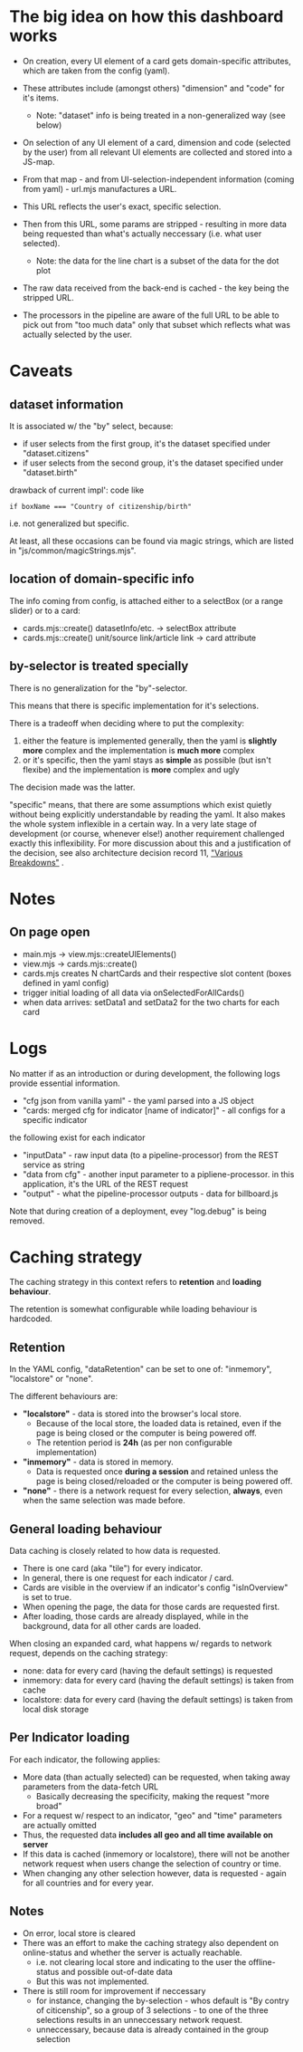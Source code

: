 
# The big idea on how this dashboard works


- On creation, every UI element of a card gets domain-specific attributes, which are taken from the config (yaml).

- These attributes include (amongst others) "dimension" and "code" for it's items.
  - Note: "dataset" info is being treated in a non-generalized way (see below)

- On selection of any UI element of a card, dimension and code (selected by the user) from all relevant UI elements are collected and stored into a JS-map.

- From that map - and from UI-selection-independent information (coming from yaml) - url.mjs manufactures a URL.

- This URL reflects the user's exact, specific selection.

- Then from this URL, some params are stripped - resulting in more data being requested than what's actually neccessary (i.e. what user selected).
  -  Note: the data for the line chart is a subset of the data for the dot plot

- The raw data received from the back-end is cached - the key being the stripped URL.

- The processors in the pipeline are aware of the full URL to be able to pick out from "too much data" only that subset which reflects what was actually selected by the user.

# Caveats

## dataset information

It is associated w/ the "by" select, because:

- if user selects from the first group, it's the dataset specified under "dataset.citizens"
- if user selects from the second group, it's the dataset specified under "dataset.birth"

drawback of current impl': code like

    if boxName === "Country of citizenship/birth"

i.e. not generalized but specific.

At least, all these occasions can be found via magic strings, which are listed in "js/common/magicStrings.mjs".

## location of domain-specific info

The info coming from config, is attached either to a selectBox (or a range slider) or to a card:

- cards.mjs::create() datasetInfo/etc. -> selectBox attribute
- cards.mjs::create() unit/source link/article link -> card attribute

## by-selector is treated specially

There is no generalization for the "by"-selector.

This means that there is specific implementation for it's selections.

There is a tradeoff when deciding where to put the complexity:

1) either the feature is implemented generally, then the yaml is **slightly more** complex and the implementation is **much more** complex
2) or it's specific, then the yaml stays as **simple** as possible (but isn't flexibe) and the implementation is **more** complex and ugly

The decision made was the latter.

"specific" means, that there are some assumptions which exist quietly without being explicitly understandable by reading the yaml.
It also makes the whole system inflexible in a certain way.
In a very late stage of development (or course, whenever else!) another requirement challenged exactly this inflexibility.
For more discussion about this and a justification of the decision, see also architecture decision record 11, ["Various Breakdowns"](../adr/adr11.md) .


# Notes

## On page open

- main.mjs -> view.mjs::createUIElements()
- view.mjs -> cards.mjs::create()
- cards.mjs creates N chartCards and their respective slot content (boxes defined in yaml config)
- trigger initial loading of all data via onSelectedForAllCards()
- when data arrives: setData1 and setData2 for the two charts for each card

# Logs

No matter if as an introduction or during development, the following logs provide essential information.

- "cfg json from vanilla yaml" - the yaml parsed into a JS object
- "cards: merged cfg for indicator [name of indicator]" - all configs for a specific indicator

the following exist for each indicator

- "inputData" - raw input data (to a pipeline-processor) from the REST service as string
- "data from cfg" - another input parameter to a pipliene-processor. in this application, it's the URL of the REST request
- "output" - what the pipeline-processor outputs - data for billboard.js

Note that during creation of a deployment, evey "log.debug" is being removed.

# Caching strategy

The caching strategy in this context refers to **retention** and **loading behaviour**.

The retention is somewhat configurable while loading behaviour is hardcoded.

## Retention

In the YAML config, "dataRetention" can be set to one of: "inmemory", "localstore" or "none".

The different behaviours are:

- **"localstore"** - data is stored into the browser's local store.
  - Because of the local store, the loaded data is retained, even if the page is being closed or the computer is being powered off.
  - The retention period is **24h** (as per non configurable implementation)
- **"inmemory"** - data is stored in memory.
  - Data is requested once **during a session** and retained unless the page is being closed/reloaded or the computer is being powered off.
- **"none"** - there is a network request for every selection, **always**, even when the same selection was made before.

## General loading behaviour

Data caching is closely related to how data is requested.

- There is one card (aka "tile") for every indicator.
- In general, there is one request for each indicator / card.
- Cards are visible in the overview if an indicator's config "isInOverview" is set to true.
- When opening the page, the data for those cards are requested first.
- After loading, those cards are already displayed, while in the background, data for all other cards are loaded.

When closing an expanded card, what happens w/ regards to network request, depends on the caching strategy:

- none: data for every card (having the default settings) is requested
- inmemory: data for every card (having the default settings) is taken from cache
- localstore: data for every card (having the default settings) is taken from local disk storage

## Per Indicator loading

For each indicator, the following applies:

- More data (than actually selected) can be requested, when taking away parameters from the data-fetch URL
  - Basically decreasing the specificity, making the request "more broad"
- For a request w/ respect to an indicator, "geo" and "time" parameters are actually omitted
- Thus, the requested data **includes all geo and all time available on server**
- If this data is cached (inmemory or localstore), there will not be another network request when users change the selection of country or time. 
- When changing any other selection however, data is requested - again for all countries and for every year.

## Notes

- On error, local store is cleared
- There was an effort to make the caching strategy also dependent on online-status and whether the server is actually reachable.
  - i.e. not clearing local store and indicating to the user the offline-status and possible out-of-date data
  - But this was not implemented.
- There is still room for improvement if neccessary
  - for instance, changing the by-selection - whos default is "By contry of citicenship", so a group of 3 selections - to one of the three selections results in an unneccessary network request.
  - unneccessary, because data is already contained in the group selection
